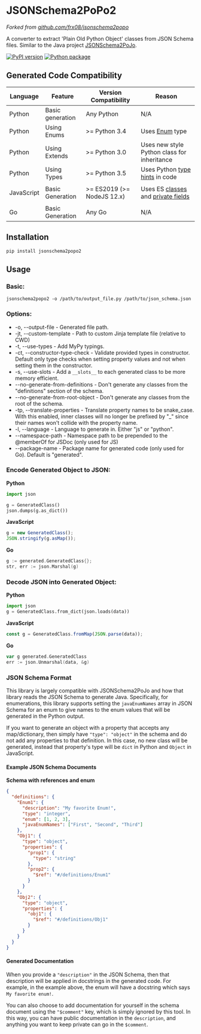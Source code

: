 # JSONSchema2PoPo2
*Forked from [github.com/frx08/jsonschema2popo](https://github.com/frx08/jsonschema2popo)*

A converter to extract 'Plain Old Python Object' classes from JSON Schema files.
Similar to the Java project [JSONSchema2PoJo](https://github.com/joelittlejohn/jsonschema2pojo/).

[![PyPI version](https://badge.fury.io/py/JSONSchema2PoPo2.svg)](https://pypi.org/project/JSONSchema2PoPo2/) [![Python package](https://github.com/MikeDombo/JSONSchema2PoPo2/workflows/Python%20package/badge.svg?branch=master)](https://github.com/MikeDombo/JSONSchema2PoPo2/actions?query=workflow%3A"Python+package")

## Generated Code Compatibility

| Language | Feature | Version Compatibility | Reason |
| -------- | ------- | --------------------- | ------ |
| Python | Basic generation | Any Python | N/A |
| Python | Using Enums | \>= Python  3.4 | Uses [Enum](https://docs.python.org/3/library/enum.html) type |
| Python | Using Extends | \>= Python  3.0 | Uses new style Python class for inheritance |
| Python | Using Types | \>= Python  3.5 | Uses Python [type hints](https://www.python.org/dev/peps/pep-0484/) in code
|  |  |  |
| JavaScript | Basic Generation | \>= ES2019 (\>= NodeJS 12.x) | Uses ES [classes](https://developer.mozilla.org/en-US/docs/Web/JavaScript/Reference/Classes) and [private fields](https://developer.mozilla.org/en-US/docs/Web/JavaScript/Reference/Classes/Private_class_fields)
|  |  |  |
| Go | Basic Generation | Any Go | N/A |

## Installation
```
pip install jsonschema2popo2
```

## Usage

### Basic:
```
jsonschema2popo2 -o /path/to/output_file.py /path/to/json_schema.json
```
    
### Options:
- -o, --output-file - Generated file path.
- -jt, --custom-template - Path to custom Jinja template file (relative to CWD)
- -t, --use-types - Add MyPy typings.
- -ct, --constructor-type-check - Validate provided types in constructor. Default only type checks when setting property values and not when setting them in the constructor.
- -s, --use-slots - Add a `__slots__` to each generated class to be more memory efficient.
- --no-generate-from-definitions - Don't generate any classes from the "definitions" section of the schema.
- --no-generate-from-root-object - Don't generate any classes from the root of the schema.
- -tp, --translate-properties - Translate property names to be snake_case. With this enabled, inner classes will no longer be prefixed by "_" since their names won't collide with the property name.
- -l, --language - Language to generate in. Either "js" or "python".
- --namespace-path - Namespace path to be prepended to the @memberOf for JSDoc (only used for JS)
- --package-name - Package name for generated code (only used for Go). Default is "generated".

### Encode Generated Object to JSON:
**Python**
```python
import json

g = GeneratedClass()
json.dumps(g.as_dict())
```
**JavaScript**
```javascript
g = new GeneratedClass();
JSON.stringify(g.asMap());
```
**Go**
```go
g := generated.GeneratedClass{};
str, err := json.Marshal(g)
```

### Decode JSON into Generated Object:
**Python**
```python
import json
g = GeneratedClass.from_dict(json.loads(data))
```
**JavaScript**
```javascript
const g = GeneratedClass.fromMap(JSON.parse(data));
```
**Go**
```go
var g generated.GeneratedClass
err := json.Unmarshal(data, &g)
```

### JSON Schema Format
This library is largely compatible with JSONSchema2PoJo and how that library reads the JSON Schema to generate Java.
Specifically, for enumerations, this library supports setting the `javaEnumNames` array in JSON Schema for an enum to give names
to the enum values that will be generated in the Python output.

If you want to generate an object with a property that accepts any map/dictionary, then simply have `"type": "object"` in the schema
and do not add any properties to that definition. In this case, no new class will be generated, instead that property's type
will be `dict` in Python and `Object` in JavaScript.

#### Example JSON Schema Documents

**Schema with references and enum**
```json
{
  "definitions": {
    "Enum1": {
      "description": "My favorite Enum!",
      "type": "integer",
      "enum": [1, 2, 3],
      "javaEnumNames": ["First", "Second", "Third"]
    },
    "Obj1": {
      "type": "object",
      "properties": {
        "prop1": {
          "type": "string"
        },
        "prop2": {
          "$ref": "#/definitions/Enum1"
        }
      }
    },
    "Obj2": {
      "type": "object",
      "properties": {
        "obj1": {
          "$ref": "#/definitions/Obj1"
        }
      }
    }
  }
}
```

#### Generated Documentation

When you provide a `"description"` in the JSON Schema, then that description will be applied in docstrings in the generated
code. For example, in the example above, the enum will have a docstring which says `My favorite enum!`. 

You can also choose to add documentation for yourself in the schema document using the `"$comment"` key, which is simply
ignored by this tool. In this way, you can have public documentation in the `description`, and anything you want to keep private
can go in the `$comment`.